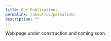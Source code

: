 ```yaml
---
title: Our Publications
permalink: /about-us/permalink/
description: ""
---
```

Web page under construction and coming soon.